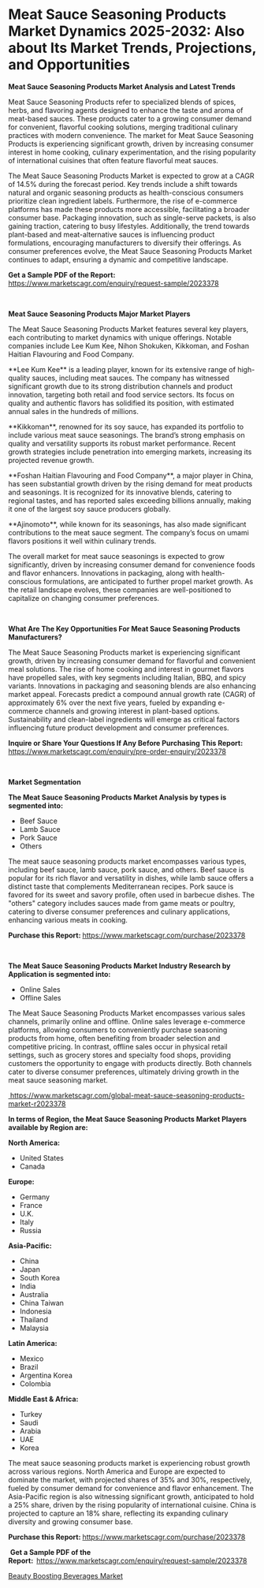 <p><h1>Meat Sauce Seasoning Products Market Dynamics 2025-2032: Also about Its Market Trends, Projections, and Opportunities</h1></p><p><strong>Meat Sauce Seasoning Products Market Analysis and Latest Trends</strong></p>
<p><p>Meat Sauce Seasoning Products refer to specialized blends of spices, herbs, and flavoring agents designed to enhance the taste and aroma of meat-based sauces. These products cater to a growing consumer demand for convenient, flavorful cooking solutions, merging traditional culinary practices with modern convenience. The market for Meat Sauce Seasoning Products is experiencing significant growth, driven by increasing consumer interest in home cooking, culinary experimentation, and the rising popularity of international cuisines that often feature flavorful meat sauces.</p><p>The Meat Sauce Seasoning Products Market is expected to grow at a CAGR of 14.5% during the forecast period. Key trends include a shift towards natural and organic seasoning products as health-conscious consumers prioritize clean ingredient labels. Furthermore, the rise of e-commerce platforms has made these products more accessible, facilitating a broader consumer base. Packaging innovation, such as single-serve packets, is also gaining traction, catering to busy lifestyles. Additionally, the trend towards plant-based and meat-alternative sauces is influencing product formulations, encouraging manufacturers to diversify their offerings. As consumer preferences evolve, the Meat Sauce Seasoning Products Market continues to adapt, ensuring a dynamic and competitive landscape.</p></p>
<p><strong>Get a Sample PDF of the Report:&nbsp;</strong> <a href="https://www.marketscagr.com/enquiry/request-sample/2023378?utm_campaign=1905&utm_medium=2&utm_source=Github&utm_content=ia&utm_term=29032025&utm_id=meat-sauce-seasoning-products">https://www.marketscagr.com/enquiry/request-sample/2023378</a></p>
<p>&nbsp;</p>
<p><strong>Meat Sauce Seasoning Products Major Market Players</strong></p>
<p><p>The Meat Sauce Seasoning Products Market features several key players, each contributing to market dynamics with unique offerings. Notable companies include Lee Kum Kee, Nihon Shokuken, Kikkoman, and Foshan Haitian Flavouring and Food Company.</p><p>**Lee Kum Kee** is a leading player, known for its extensive range of high-quality sauces, including meat sauces. The company has witnessed significant growth due to its strong distribution channels and product innovation, targeting both retail and food service sectors. Its focus on quality and authentic flavors has solidified its position, with estimated annual sales in the hundreds of millions.</p><p>**Kikkoman**, renowned for its soy sauce, has expanded its portfolio to include various meat sauce seasonings. The brand’s strong emphasis on quality and versatility supports its robust market performance. Recent growth strategies include penetration into emerging markets, increasing its projected revenue growth.</p><p>**Foshan Haitian Flavouring and Food Company**, a major player in China, has seen substantial growth driven by the rising demand for meat products and seasonings. It is recognized for its innovative blends, catering to regional tastes, and has reported sales exceeding billions annually, making it one of the largest soy sauce producers globally.</p><p>**Ajinomoto**, while known for its seasonings, has also made significant contributions to the meat sauce segment. The company’s focus on umami flavors positions it well within culinary trends.</p><p>The overall market for meat sauce seasonings is expected to grow significantly, driven by increasing consumer demand for convenience foods and flavor enhancers. Innovations in packaging, along with health-conscious formulations, are anticipated to further propel market growth. As the retail landscape evolves, these companies are well-positioned to capitalize on changing consumer preferences.</p></p>
<p>&nbsp;</p>
<p><strong>What Are The Key Opportunities For Meat Sauce Seasoning Products Manufacturers?</strong></p>
<p><p>The Meat Sauce Seasoning Products market is experiencing significant growth, driven by increasing consumer demand for flavorful and convenient meal solutions. The rise of home cooking and interest in gourmet flavors have propelled sales, with key segments including Italian, BBQ, and spicy variants. Innovations in packaging and seasoning blends are also enhancing market appeal. Forecasts predict a compound annual growth rate (CAGR) of approximately 6% over the next five years, fueled by expanding e-commerce channels and growing interest in plant-based options. Sustainability and clean-label ingredients will emerge as critical factors influencing future product development and consumer preferences.</p></p>
<p><strong>Inquire or Share Your Questions If Any Before Purchasing This Report:</strong> <a href="https://www.marketscagr.com/enquiry/pre-order-enquiry/2023378?utm_campaign=1905&utm_medium=2&utm_source=Github&utm_content=ia&utm_term=29032025&utm_id=meat-sauce-seasoning-products">https://www.marketscagr.com/enquiry/pre-order-enquiry/2023378</a></p>
<p>&nbsp;</p>
<p><strong>Market Segmentation</strong></p>
<p><strong>The Meat Sauce Seasoning Products Market Analysis by types is segmented into:</strong></p>
<p><ul><li>Beef Sauce</li><li>Lamb Sauce</li><li>Pork Sauce</li><li>Others</li></ul></p>
<p><p>The meat sauce seasoning products market encompasses various types, including beef sauce, lamb sauce, pork sauce, and others. Beef sauce is popular for its rich flavor and versatility in dishes, while lamb sauce offers a distinct taste that complements Mediterranean recipes. Pork sauce is favored for its sweet and savory profile, often used in barbecue dishes. The "others" category includes sauces made from game meats or poultry, catering to diverse consumer preferences and culinary applications, enhancing various meats in cooking.</p></p>
<p><strong>Purchase this Report:&nbsp;</strong><a href="https://www.marketscagr.com/purchase/2023378?utm_campaign=1905&utm_medium=2&utm_source=Github&utm_content=ia&utm_term=29032025&utm_id=meat-sauce-seasoning-products">https://www.marketscagr.com/purchase/2023378</a></p>
<p>&nbsp;</p>
<p><strong>The Meat Sauce Seasoning Products Market Industry Research by Application is segmented into:</strong></p>
<p><ul><li>Online Sales</li><li>Offline Sales</li></ul></p>
<p><p>The Meat Sauce Seasoning Products Market encompasses various sales channels, primarily online and offline. Online sales leverage e-commerce platforms, allowing consumers to conveniently purchase seasoning products from home, often benefiting from broader selection and competitive pricing. In contrast, offline sales occur in physical retail settings, such as grocery stores and specialty food shops, providing customers the opportunity to engage with products directly. Both channels cater to diverse consumer preferences, ultimately driving growth in the meat sauce seasoning market.</p></p>
<p><a href="https://www.marketscagr.com/global-meat-sauce-seasoning-products-market-r2023378?utm_campaign=1905&utm_medium=2&utm_source=Github&utm_content=ia&utm_term=29032025&utm_id=meat-sauce-seasoning-products">&nbsp;https://www.marketscagr.com/global-meat-sauce-seasoning-products-market-r2023378</a></p>
<p><strong>In terms of Region, the Meat Sauce Seasoning Products Market Players available by Region are:</strong></p>
<p>
    <p> <strong> North America: </strong>
        <ul>
            <li>United States</li>
            <li>Canada</li>
        </ul>
        </p> 
    <p> <strong> Europe: </strong>
        <ul>
            <li>Germany</li>
            <li>France</li>
            <li>U.K.</li>
            <li>Italy</li>
            <li>Russia</li>
        </ul>
        </p> 
    <p> <strong> Asia-Pacific: </strong>
        <ul>
            <li>China</li>
            <li>Japan</li>
            <li>South Korea</li>
            <li>India</li>
            <li>Australia</li>
            <li>China Taiwan</li>
            <li>Indonesia</li>
            <li>Thailand</li>
            <li>Malaysia</li>
        </ul>
        </p> 
    <p> <strong> Latin America: </strong>
        <ul>
            <li>Mexico</li>
            <li>Brazil</li>
            <li>Argentina Korea</li>
            <li>Colombia</li>
        </ul>
        </p> 
    <p> <strong> Middle East & Africa: </strong>
        <ul>
            <li>Turkey</li>
            <li>Saudi</li>
            <li>Arabia</li>
            <li>UAE</li>
            <li>Korea</li>
        </ul>
    </p>
    </p>
<p><p>The meat sauce seasoning products market is experiencing robust growth across various regions. North America and Europe are expected to dominate the market, with projected shares of 35% and 30%, respectively, fueled by consumer demand for convenience and flavor enhancement. The Asia-Pacific region is also witnessing significant growth, anticipated to hold a 25% share, driven by the rising popularity of international cuisine. China is projected to capture an 18% share, reflecting its expanding culinary diversity and growing consumer base.</p></p>
<p><strong>Purchase this Report: </strong><a href="https://www.marketscagr.com/purchase/2023378?utm_campaign=1905&utm_medium=2&utm_source=Github&utm_content=ia&utm_term=29032025&utm_id=meat-sauce-seasoning-products">https://www.marketscagr.com/purchase/2023378</a></p>
<p>&nbsp;<strong>Get a Sample PDF of the Report:&nbsp;&nbsp;</strong><a href="https://www.marketscagr.com/enquiry/request-sample/2023378?utm_campaign=1905&utm_medium=2&utm_source=Github&utm_content=ia&utm_term=29032025&utm_id=meat-sauce-seasoning-products">https://www.marketscagr.com/enquiry/request-sample/2023378</a></p>
<p><strong></strong></p>
<p><p><a href="https://github.com/AshikRahman991/Market-Research-Report-List-2/blob/main/beauty-boosting-beverages-market.md?utm_campaign=1905&utm_medium=2&utm_source=Github&utm_content=ia&utm_term=29032025&utm_id=meat-sauce-seasoning-products">Beauty Boosting Beverages Market</a></p></p>